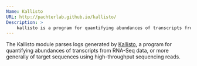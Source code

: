 ```yaml
---
Name: Kallisto
URL: http://pachterlab.github.io/kallisto/
Description: >
    kallisto is a program for quantifying abundances of transcripts from RNA-Seq data.
---
```


The Kallisto module parses logs generated by
[Kallisto](http://pachterlab.github.io/kallisto/),
a program for quantifying abundances of transcripts from RNA-Seq data, or more generally
of target sequences using high-throughput sequencing reads.